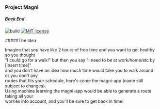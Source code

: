 ### Project Magni
##### Back End

![build](https://github.com/joseph-nun3z/magni-back-end/workflows/build/badge.svg?branch=master) [![MIT license](https://img.shields.io/badge/License-MIT-blue.svg)](/LICENSE)

#####The Idea 

Imagine that you have like 2 hours of free time and you want to get healthy so you thought \
"I could go for a walk!" but then you say "I need to be at work/home/etc by [insert time]" \
and you don't have an idea how much time would take you to walk around or you don't any \
routes that fits your schedule, here's come the magni-app (name still subject to changes). \
Using machine learning the magni-app would be able to generate a route taking all your\
worries into account, and you'll be sure to get back in time!

